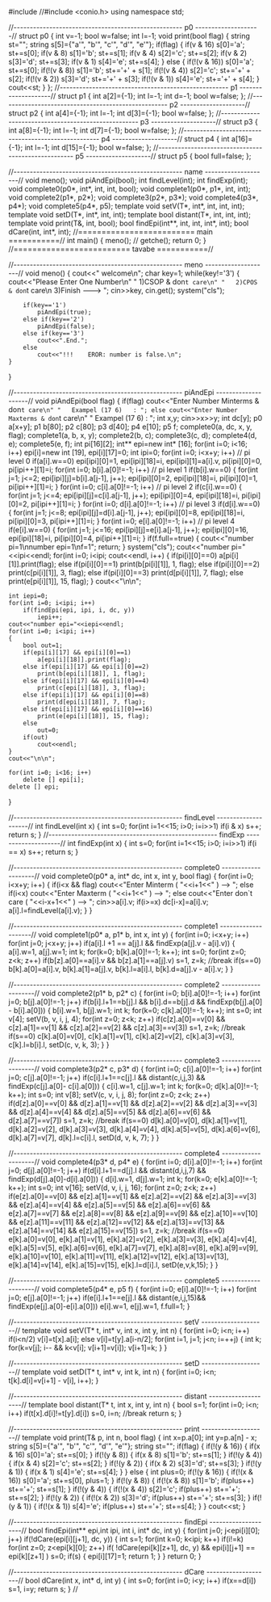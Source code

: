 #include <iostream>
//#include <conio.h>
 using namespace std;
 
 //---------------------------------------------------- p0 --------------------//
 struct p0
 {
 	int v=-1;
 	bool w=false;
 	int l=-1;
 	void print(bool flag)
 	{
 		string st="";
 		string s[5]={"a'", "b'", "c'", "d'", "e'"};
 		if(flag)
 		{
 			if(v & 16)   s[0]='a'; st+=s[0];
 			if(v & 8)     s[1]='b'; st+=s[1];
 			if(v & 4)     s[2]='c'; st+=s[2];
 			if(v & 2)     s[3]='d'; st+=s[3];
 			if(v & 1)     s[4]='e'; st+=s[4];
 		}
 		else
 		{
 			if(!(v & 16))   s[0]='a'; st+=s[0];
 			if(!(v & 8))     s[1]='b'; st+='+' + s[1];
 			if(!(v & 4))     s[2]='c'; st+='+' + s[2];
 			if(!(v & 2))     s[3]='d'; st+='+' + s[3];
 			if(!(v & 1))     s[4]='e'; st+='+' + s[4];
 		}
 		cout<<st;
 	}
 };
  //---------------------------------------------------- p1 --------------------//
 struct p1
 {
 	int a[2]={-1};
 	int l=-1;
 	int d=-1;
 	bool w=false;
 };
  //---------------------------------------------------- p2 --------------------//
 struct p2
 {
 	int a[4]={-1};
 	int l=-1;
 	int d[3]={-1};
 	bool w=false;
 };
  //---------------------------------------------------- p3 --------------------//
 struct p3
 {
 	int a[8]={-1};
 	int l=-1;
 	int d[7]={-1};
 	bool w=false;
 };
 //---------------------------------------------------- p4 --------------------//
 struct p4
 {
 	int a[16]={-1};
 	int l=-1;
 	int d[15]={-1};
 	bool w=false;
 };
 //---------------------------------------------------- p5 --------------------//
 struct p5
 { bool full=false; };
 
//---------------------------------------------------- name --------------------//
 void meno();
 void piAndEpi(bool);
 int findLevel(int);
 int findExp(int);
 void complete0(p0*, int*, int, int, bool);
 void complete1(p0*, p1*, int, int);
 void complete2(p1*, p2*);
 void complete3(p2*, p3*);
 void complete4(p3*, p4*);
 void complete5(p4*, p5);
 template<class T>
 void setV(T*, int*, int, int, int);
 template<class T>
 void setD(T*, int*, int, int);
 template<class T>
 bool distant(T*, int, int, int);
 template<class T>
 void print(T&, int, bool);
 bool findEpi(int**, int, int, int*, int);
 bool dCare(int, int*, int);
//=========================  main  ===========//
int main()
{
	meno();
//	getche();
	return 0;
}
//=========================  tavabe  ===========//

//---------------------------------------------------- meno --------------------//
void meno()
{
	cout<<"             welcome\n";
	char key=1;
	while(key!='3')
	{
		cout<<"Please Enter One Number\n"
		      "   1)CSOP & don`t care\n"
		      "   2)CPOS & don`t care\n   3)Finish   --->   ";
		cin>>key, cin.get();
		system("cls");
		 
		if(key=='1')
			piAndEpi(true);
		else if(key=='2')
			piAndEpi(false);
		else if(key=='3')
			cout<<".End.";
		else
			cout<<"!!!    EROR: number is false.\n";
	}
}

//---------------------------------------------------- piAndEpi --------------------//
void piAndEpi(bool flag)
{
	if(flag)
		cout<<"Enter Number Minterms & don`t care\n"
	      	"   Exampel (17 6)   : ";
	else
		cout<<"Enter Number Maxterms & don`t care\n"
	      	"   Exampel (17 6)   : ";
	int x,y;
	cin>>x>>y;
	int dc[y];
	p0 a[x+y];
	p1 b[80];
	p2 c[80];
	p3 d[40];
	p4 e[10];
	p5 f;
	complete0(a, dc, x, y, flag);
	complete1(a, b, x, y);
	complete2(b, c);
	complete3(c, d);
	complete4(d, e);
	complete5(e, f);
	int pi[16][2];
	int** epi=new int* [16];
	for(int i=0; i<16; i++)
		epi[i]=new int [19], epi[i][17]=0;
	int ipi=0;
	for(int i=0; i<x+y; i++)										// pi level 0
		if(a[i].w==0)
			epi[ipi][0]=1, epi[ipi][18]=i, epi[ipi][1]=a[i].v,
			pi[ipi][0]=0, pi[ipi++][1]=i;
	for(int i=0; b[i].a[0]!=-1; i++)						// pi level 1
		if(b[i].w==0)
		{
			for(int j=1; j<=2; epi[ipi][j]=b[i].a[j-1], j++);
			epi[ipi][0]=2, epi[ipi][18]=i, pi[ipi][0]=1, pi[ipi++][1]=i;
		}
	for(int i=0; c[i].a[0]!=-1; i++)						// pi level 2
		if(c[i].w==0)
		{
			for(int j=1; j<=4; epi[ipi][j]=c[i].a[j-1], j++);
			epi[ipi][0]=4, epi[ipi][18]=i, pi[ipi][0]=2, pi[ipi++][1]=i;
		}
	for(int i=0; d[i].a[0]!=-1; i++)						// pi level 3
		if(d[i].w==0)
		{
			for(int j=1; j<=8; epi[ipi][j]=d[i].a[j-1], j++);
			epi[ipi][0]=8, epi[ipi][18]=i, pi[ipi][0]=3, pi[ipi++][1]=i;
		}
	for(int i=0; e[i].a[0]!=-1; i++)						// pi level 4
		if(e[i].w==0)
		{
			for(int j=1; j<=16; epi[ipi][j]=e[i].a[j-1], j++);
			epi[ipi][0]=16, epi[ipi][18]=i, pi[ipi][0]=4, pi[ipi++][1]=i;
		}
	if(f.full==true)
	{
		cout<<"number pi=1\nnumber epi=1\nf=1";
		return;
	}
	system("cls");
	cout<<"number pi="<<ipi<<endl;
	for(int i=0; i<ipi; cout<<endl, i++)
	{
		if(pi[i][0]==0)
			a[pi[i][1]].print(flag);
		else if(pi[i][0]==1)
			print(b[pi[i][1]], 1, flag);
		else if(pi[i][0]==2)
			print(c[pi[i][1]], 3, flag);
		else if(pi[i][0]==3)
			print(d[pi[i][1]], 7, flag);
		else
			print(e[pi[i][1]], 15, flag);
	}
	cout<<"\n\n";
	
	
	int iepi=0;
	for(int i=0; i<ipi; i++)
		if(findEpi(epi, ipi, i, dc, y))
			iepi++;
	cout<<"number epi="<<iepi<<endl;
	for(int i=0; i<ipi; i++)
	{
		bool out=1;
		if(epi[i][17] && epi[i][0]==1)
			a[epi[i][18]].print(flag);
		else if(epi[i][17] && epi[i][0]==2)
			print(b[epi[i][18]], 1, flag);
		else if(epi[i][17] && epi[i][0]==4)
			print(c[epi[i][18]], 3, flag);
		else if(epi[i][17] && epi[i][0]==8)
			print(d[epi[i][18]], 7, flag);
		else if(epi[i][17] && epi[i][0]==16)
			print(e[epi[i][18]], 15, flag);
		else
			out=0;
		if(out)
			cout<<endl;
	}
	cout<<"\n\n";
	
	for(int i=0; i<16; i++)
		delete [] epi[i];
	delete [] epi;
}

//---------------------------------------------------- findLevel --------------------//
int findLevel(int x)
{
	int s=0;
	for(int i=1<<15; i>0; i=i>>1)
		if(i & x)
			s++;
	return s;
}
//---------------------------------------------------- findExp --------------------//
int findExp(int x)
{
	int s=0;
	for(int i=1<<15; i>0; i=i>>1)
		if(i == x)
			s++;
	return s;
}

//---------------------------------------------------- complete0 --------------------//
void complete0(p0* a, int* dc, int x, int y, bool flag)
{
	for(int i=0; i<x+y; i++)
	{
		if(i<x && flag)
			cout<<"Enter Minterm    ( "<<i+1<<" ) --> ";
		else if(i<x)
			cout<<"Enter Maxterm    ( "<<i+1<<" ) --> ";
		else
			cout<<"Enter don`t care ( "<<i-x+1<<" ) --> ";
		cin>>a[i].v;
		if(i>=x)
			dc[i-x]=a[i].v;
		a[i].l=findLevel(a[i].v);
	}
}

//---------------------------------------------------- complete1 --------------------//
void complete1(p0* a, p1* b, int x, int y)
{
	for(int i=0; i<x+y; i++)
		for(int j=0; j<x+y; j++)
			if(a[i].l +1 == a[j].l && findExp(a[j].v - a[i].v))
				{
					a[i].w=1, a[j].w=1;
					int k;
					for(k=0; b[k].a[0]!=-1; k++);
					int s=0;
					for(int z=0; z<k; z++)
						if(b[z].a[0]==a[i].v && b[z].a[1]==a[j].v)
							s=1, z=k;	//break
					if(s==0)
						b[k].a[0]=a[i].v, b[k].a[1]=a[j].v,
						b[k].l=a[i].l, b[k].d=a[j].v - a[i].v;
				}
}

//---------------------------------------------------- complete2 --------------------//
void complete2(p1* b, p2* c)
{
	for(int i=0; b[i].a[0]!=-1; i++)
		for(int j=0; b[j].a[0]!=-1; j++)
			if(b[i].l+1==b[j].l && b[i].d==b[j].d && findExp(b[j].a[0] - b[i].a[0]))
			{
				b[i].w=1, b[j].w=1;
				int k;
				for(k=0; c[k].a[0]!=-1; k++);
				int s=0;
				int v[4];
				setV(b, v, i, j, 4);
				for(int z=0; z<k; z++)
					if(c[z].a[0]==v[0] && c[z].a[1]==v[1] &&
					c[z].a[2]==v[2] && c[z].a[3]==v[3])
					s=1, z=k;	//break
				if(s==0)
					c[k].a[0]=v[0], c[k].a[1]=v[1], c[k].a[2]=v[2], c[k].a[3]=v[3],
					c[k].l=b[i].l, setD(c, v, k, 3);
			}
}

//---------------------------------------------------- complete3 --------------------//
void complete3(p2* c, p3* d)
{
	for(int i=0; c[i].a[0]!=-1; i++)
		for(int j=0; c[j].a[0]!=-1; j++)
			if(c[i].l+1==c[j].l && distant(c,i,j,3) && findExp(c[j].a[0]- c[i].a[0]))
			{
				c[i].w=1, c[j].w=1;
				int k;
				for(k=0; d[k].a[0]!=-1; k++);
				int s=0;
				int v[8];
				setV(c, v, i, j, 8);
				for(int z=0; z<k; z++)
					if(d[z].a[0]==v[0] && d[z].a[1]==v[1] &&
						d[z].a[2]==v[2] && d[z].a[3]==v[3] &&
						d[z].a[4]==v[4] && d[z].a[5]==v[5] &&
						d[z].a[6]==v[6] && d[z].a[7]==v[7])
						s=1, z=k;	//break
				if(s==0)
					d[k].a[0]=v[0], d[k].a[1]=v[1], d[k].a[2]=v[2], d[k].a[3]=v[3],
					d[k].a[4]=v[4], d[k].a[5]=v[5], d[k].a[6]=v[6], d[k].a[7]=v[7],
					d[k].l=c[i].l, setD(d, v, k, 7);
			}
}

//---------------------------------------------------- complete4 --------------------//
void complete4(p3* d, p4* e)
{
	for(int i=0; d[i].a[0]!=-1; i++)
		for(int j=0; d[j].a[0]!=-1; j++)
			if(d[i].l+1==d[j].l && distant(d,i,j,7) && findExp(d[j].a[0]-d[i].a[0]))
			{
				d[i].w=1, d[j].w=1;
				int k;
				for(k=0; e[k].a[0]!=-1; k++);
				int s=0;
				int v[16];
				setV(d, v, i, j, 16);
				for(int z=0; z<k; z++)
					if(e[z].a[0]==v[0] && e[z].a[1]==v[1] &&
						e[z].a[2]==v[2] && e[z].a[3]==v[3] &&
						e[z].a[4]==v[4] && e[z].a[5]==v[5] &&
						e[z].a[6]==v[6] && e[z].a[7]==v[7] &&
						e[z].a[8]==v[8] && e[z].a[9]==v[9] &&
						e[z].a[10]==v[10] && e[z].a[11]==v[11] &&
						e[z].a[12]==v[12] && e[z].a[13]==v[13] &&
						e[z].a[14]==v[14] && e[z].a[15]==v[15])
						s=1, z=k;	//break
				if(s==0)
					e[k].a[0]=v[0], e[k].a[1]=v[1], e[k].a[2]=v[2], e[k].a[3]=v[3],
					e[k].a[4]=v[4], e[k].a[5]=v[5], e[k].a[6]=v[6], e[k].a[7]=v[7],
					e[k].a[8]=v[8], e[k].a[9]=v[9], e[k].a[10]=v[10],
					e[k].a[11]=v[11], e[k].a[12]=v[12], e[k].a[13]=v[13],
					e[k].a[14]=v[14], e[k].a[15]=v[15], e[k].l=d[i].l, setD(e,v,k,15);
			}
}

//---------------------------------------------------- complete5 --------------------//
void complete5(p4* e, p5 f)
{
	for(int i=0; e[i].a[0]!=-1; i++)
		for(int j=0; e[j].a[0]!=-1; j++)
			if(e[i].l+1==e[j].l && distant(e,i,j,15)&& findExp(e[j].a[0]-e[i].a[0]))
				e[i].w=1, e[j].w=1, f.full=1;
}

//---------------------------------------------------- setV --------------------//
template<class T>
void setV(T* t, int* v, int x, int y, int n)
{
	for(int i=0; i<n; i++)
		if(i<n/2)
			v[i]=t[x].a[i];
		else
			v[i]=t[y].a[i-n/2];
	for(int i=1, j=1; j<n; i=++j)
	{
		int k;
		for(k=v[j]; i-- && k<v[i]; v[i+1]=v[i]);
		v[i+1]=k;
	}
}

//---------------------------------------------------- setD --------------------//
template<class T>
void setD(T* t, int* v, int k, int n)
{
	for(int i=0; i<n; t[k].d[i]=v[i+1] - v[i], i++);
}

//---------------------------------------------------- distant --------------------//
template<class T>
bool distant(T* t, int x, int y, int n)
{
	bool s=1;
	for(int i=0; i<n; i++)
		if(t[x].d[i]!=t[y].d[i])
			s=0, i=n;	//break
	return s;
}

//---------------------------------------------------- print --------------------//
template<class T>
void print(T& p, int n, bool flag)
{
	int x=p.a[0];
	int y=p.a[n] - x;
	string s[5]={"a'", "b'", "c'", "d'", "e'"};
	string st="";
	if(flag)
	{
		if(!(y & 16))   { if(x & 16)   s[0]='a'; st+=s[0]; }
		if(!(y & 8))     { if(x & 8)      s[1]='b'; st+=s[1]; }
		if(!(y & 4))     { if(x & 4)      s[2]='c'; st+=s[2]; }
		if(!(y & 2))     { if(x & 2)      s[3]='d'; st+=s[3]; }
		if(!(y & 1))     { if(x & 1)      s[4]='e'; st+=s[4]; }
	}
	else
	{
		int plus=0;
		if(!(y & 16))   { if(!(x & 16))   s[0]='a'; st+=s[0], plus=1; }
		if(!(y & 8))     { if(!(x & 8))      s[1]='b'; if(plus++) st+='+'; st+=s[1]; }
		if(!(y & 4))     { if(!(x & 4))      s[2]='c'; if(plus++) st+='+'; st+=s[2]; }
		if(!(y & 2))     { if(!(x & 2))      s[3]='d'; if(plus++) st+='+'; st+=s[3]; }
		if(!(y & 1))     { if(!(x & 1))      s[4]='e'; if(plus++) st+='+'; st+=s[4]; }
	}
	cout<<st;
}

//---------------------------------------------------- findEpi --------------------//
bool findEpi(int** epi,int ipi, int i, int* dc, int y)
{
	for(int j=0; j<epi[i][0]; j++)
		if(!dCare(epi[i][j+1], dc, y))
		{
			int s=1;
			for(int k=0; k<ipi; k++)
				if(i!=k)
					for(int z=0; z<epi[k][0]; z++)
						if( !dCare(epi[k][z+1], dc, y) && epi[i][j+1] == epi[k][z+1] )
							s=0;
			if(s)
			{
				epi[i][17]=1;
				return 1;
			}
		}
	return 0;
}

//---------------------------------------------------- dCare --------------------//
bool dCare(int x, int* d, int y)
{
	int s=0;
	for(int i=0; i<y; i++)
		if(x==d[i])
			s=1, i=y;
	return s;
}
//
